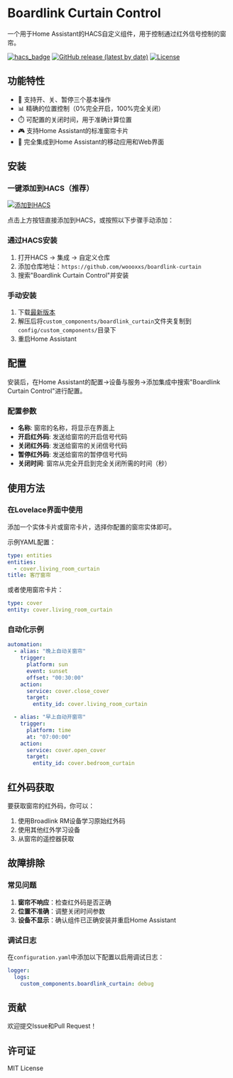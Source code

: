 # Boardlink Curtain Control

一个用于Home Assistant的HACS自定义组件，用于控制通过红外信号控制的窗帘。

[![hacs_badge](https://img.shields.io/badge/HACS-Custom-41BDF5.svg?style=for-the-badge)](https://github.com/hacs/integration)
[![GitHub release (latest by date)](https://img.shields.io/github/v/release/woooxxs/boardlink-curtain?style=for-the-badge)](https://github.com/woooxxs/boardlink-curtain/releases)
[![License](https://img.shields.io/github/license/woooxxs/boardlink-curtain?style=for-the-badge)](LICENSE)

## 功能特性

- 🎯 支持开、关、暂停三个基本操作
- 📊 精确的位置控制（0%完全开启，100%完全关闭）
- ⏱️ 可配置的关闭时间，用于准确计算位置
- 🎮 支持Home Assistant的标准窗帘卡片
- 📱 完全集成到Home Assistant的移动应用和Web界面

## 安装

### 一键添加到HACS（推荐）

[![添加到HACS](https://my.home-assistant.io/badges/hacs_repository.svg)](https://my.home-assistant.io/redirect/hacs_repository/?owner=woooxxs&repository=boardlink-curtain&category=integration)

点击上方按钮直接添加到HACS，或按照以下步骤手动添加：

### 通过HACS安装

1. 打开HACS → 集成 → 自定义仓库
2. 添加仓库地址：`https://github.com/woooxxs/boardlink-curtain`
3. 搜索"Boardlink Curtain Control"并安装

### 手动安装

1. 下载[最新版本](https://github.com/woooxxs/boardlink-curtain/releases/latest)
2. 解压后将`custom_components/boardlink_curtain`文件夹复制到`config/custom_components/`目录下
3. 重启Home Assistant

## 配置

安装后，在Home Assistant的配置->设备与服务->添加集成中搜索"Boardlink Curtain Control"进行配置。

### 配置参数

- **名称**: 窗帘的名称，将显示在界面上
- **开启红外码**: 发送给窗帘的开启信号代码
- **关闭红外码**: 发送给窗帘的关闭信号代码
- **暂停红外码**: 发送给窗帘的暂停信号代码
- **关闭时间**: 窗帘从完全开启到完全关闭所需的时间（秒）

## 使用方法

### 在Lovelace界面中使用

添加一个实体卡片或窗帘卡片，选择你配置的窗帘实体即可。

示例YAML配置：

```yaml
type: entities
entities:
  - cover.living_room_curtain
title: 客厅窗帘
```

或者使用窗帘卡片：

```yaml
type: cover
entity: cover.living_room_curtain
```

### 自动化示例

```yaml
automation:
  - alias: "晚上自动关窗帘"
    trigger:
      platform: sun
      event: sunset
      offset: "00:30:00"
    action:
      service: cover.close_cover
      target:
        entity_id: cover.living_room_curtain

  - alias: "早上自动开窗帘"
    trigger:
      platform: time
      at: "07:00:00"
    action:
      service: cover.open_cover
      target:
        entity_id: cover.bedroom_curtain
```

## 红外码获取

要获取窗帘的红外码，你可以：

1. 使用Broadlink RM设备学习原始红外码
2. 使用其他红外学习设备
3. 从窗帘的遥控器获取

## 故障排除

### 常见问题

1. **窗帘不响应**：检查红外码是否正确
2. **位置不准确**：调整关闭时间参数
3. **设备不显示**：确认组件已正确安装并重启Home Assistant

### 调试日志

在`configuration.yaml`中添加以下配置以启用调试日志：

```yaml
logger:
  logs:
    custom_components.boardlink_curtain: debug
```

## 贡献

欢迎提交Issue和Pull Request！

## 许可证

MIT License